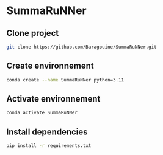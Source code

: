 # SummaRuNNer

## Clone project
```bash
git clone https://github.com/Baragouine/SummaRuNNer.git
```

## Create environnement
```bash
conda create --name SummaRuNNer python=3.11
```

## Activate environnement
```bash
conda activate SummaRuNNer
```

## Install dependencies
```bash
pip install -r requirements.txt
```


